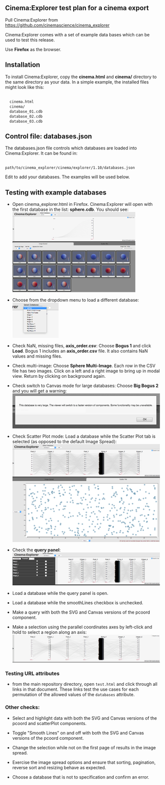 Cinema:Explorer test plan for a cinema export
----------------------------------------------

Pull Cinema:Explorer from  https://github.com/cinemascience/cinema_explorer

Cinema:Explorer comes with a set of example data bases which can be used to test this release.

Use **Firefox** as the browser.  

## Installation
To install Cinema:Explorer, copy the **cinema.html** and **cinema/**
directory to the same directory as your data. In a simple example, the installed files might look like this:

```

  cinema.html
  cinema/
  database_01.cdb
  database_02.cdb
  database_03.cdb

```

## Control file: databases.json

The databases.json file controls which databases are loaded into Cinema:Explorer.  It can be found in:

```

path/to/cinema_explorer/cinema/explorer/1.10/databases.json

```
Edit to add your databases.  The examples will be used below.

## Testing with example databases
- Open cinema_explorer.html in Firefox.  Cinema:Explorer will open with the first database in the list: **sphere.cdb**.
 You should see: ![sphere.png](figures/sphere.png)

- Choose from the dropdown menu to load a different database:
 ![dropdownMenu.png](figures/dropdownMenu.png)

- Check NaN, missing files, **axis_order.csv**:  Choose **Bogus 1** and click **Load**.  Bogus 1 includes an **axis_order.csv** file. It also contains NaN values and missing files.

- Check multi-image: Choose **Sphere Multi-Image**.  Each row in the CSV file has two images.  Click on a left and a right image to bring up in modal view.  Return by clicking on background again.  

- Check switch to Canvas mode for large databases: Choose **Big Bogus 2** and you will get a warning:
  ![warningLarge.png](figures/warningLarge.png)

- Check Scatter Plot mode: Load a database while the Scatter Plot tab is selected (as opposed to the default Image Spread):
![scatterplot.png](figures/scatterplot.png)

- Check the **query panel**:
 ![queryPanel.png](figures/queryPanel.png)

- Load a database while the query panel is open.

- Load a database while the smoothLines checkbox is unchecked.

- Make a query with both the SVG and Canvas versions of the pcoord component.

- Make a selection using the parallel coordinates axes by left-click and hold to select a region along an axis: ![selection.png](figures/selection.png)

### Testing URL attributes

- from the main repository directory, open `test.html` and click through all links in that document. These links test the use cases for each permutation of the allowed values of the `databases` attribute.

### Other checks:

- Select and highlight data with both the SVG and Canvas versions of the pcoord and scatterPlot components.

- Toggle "Smooth Lines" on and off with both the SVG and Canvas versions of the pcoord component.

- Change the selection while not on the first page of results in the image spread.

- Exercise the image spread options and ensure that sorting, pagination, reverse sort and resizing behave as expected.  

- Choose a database that is not to specification and confirm an error.  
